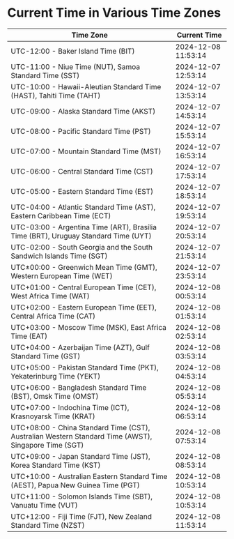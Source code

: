 # Current Time in Various Time Zones

| Time Zone | Current Time |
|-----------|--------------|
| UTC-12:00 - Baker Island Time (BIT) | 2024-12-08 11:53:14 |
| UTC-11:00 - Niue Time (NUT), Samoa Standard Time (SST) | 2024-12-07 12:53:14 |
| UTC-10:00 - Hawaii-Aleutian Standard Time (HAST), Tahiti Time (TAHT) | 2024-12-07 13:53:14 |
| UTC-09:00 - Alaska Standard Time (AKST) | 2024-12-07 14:53:14 |
| UTC-08:00 - Pacific Standard Time (PST) | 2024-12-07 15:53:14 |
| UTC-07:00 - Mountain Standard Time (MST) | 2024-12-07 16:53:14 |
| UTC-06:00 - Central Standard Time (CST) | 2024-12-07 17:53:14 |
| UTC-05:00 - Eastern Standard Time (EST) | 2024-12-07 18:53:14 |
| UTC-04:00 - Atlantic Standard Time (AST), Eastern Caribbean Time (ECT) | 2024-12-07 19:53:14 |
| UTC-03:00 - Argentina Time (ART), Brasília Time (BRT), Uruguay Standard Time (UYT) | 2024-12-07 20:53:14 |
| UTC-02:00 - South Georgia and the South Sandwich Islands Time (SGT) | 2024-12-07 21:53:14 |
| UTC±00:00 - Greenwich Mean Time (GMT), Western European Time (WET) | 2024-12-07 23:53:14 |
| UTC+01:00 - Central European Time (CET), West Africa Time (WAT) | 2024-12-08 00:53:14 |
| UTC+02:00 - Eastern European Time (EET), Central Africa Time (CAT) | 2024-12-08 01:53:14 |
| UTC+03:00 - Moscow Time (MSK), East Africa Time (EAT) | 2024-12-08 02:53:14 |
| UTC+04:00 - Azerbaijan Time (AZT), Gulf Standard Time (GST) | 2024-12-08 03:53:14 |
| UTC+05:00 - Pakistan Standard Time (PKT), Yekaterinburg Time (YEKT) | 2024-12-08 04:53:14 |
| UTC+06:00 - Bangladesh Standard Time (BST), Omsk Time (OMST) | 2024-12-08 05:53:14 |
| UTC+07:00 - Indochina Time (ICT), Krasnoyarsk Time (KRAT) | 2024-12-08 06:53:14 |
| UTC+08:00 - China Standard Time (CST), Australian Western Standard Time (AWST), Singapore Time (SGT) | 2024-12-08 07:53:14 |
| UTC+09:00 - Japan Standard Time (JST), Korea Standard Time (KST) | 2024-12-08 08:53:14 |
| UTC+10:00 - Australian Eastern Standard Time (AEST), Papua New Guinea Time (PGT) | 2024-12-08 10:53:14 |
| UTC+11:00 - Solomon Islands Time (SBT), Vanuatu Time (VUT) | 2024-12-08 10:53:14 |
| UTC+12:00 - Fiji Time (FJT), New Zealand Standard Time (NZST) | 2024-12-08 11:53:14 |
